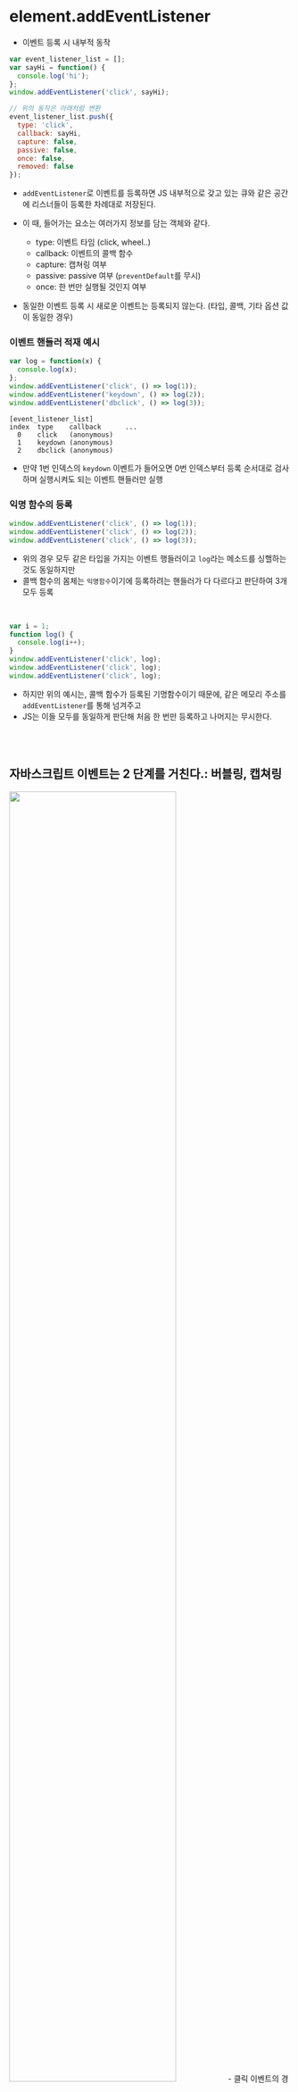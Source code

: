# element.addEventListener
- 이벤트 등록 시 내부적 동작
```js
var event_listener_list = [];
var sayHi = function() {
  console.log('hi');
};
window.addEventListener('click', sayHi);

// 위의 동작은 아래처럼 변환
event_listener_list.push({
  type: 'click',
  callback: sayHi,
  capture: false, 
  passive: false,
  once: false,
  removed: false
});
```
- `addEventListener`로 이벤트를 등록하면 JS 내부적으로 갖고 있는 큐와 같은 공간에 리스너들이 등록한 차례대로 저장된다.

- 이 때, 들어가는 요소는 여러가지 정보를 담는 객체와 같다.
  - type: 이벤트 타임 (click, wheel..)
  - callback: 이벤트의 콜백 함수
  - capture: 캡쳐링 여부
  - passive: passive 여부 (`preventDefault`를 무시)
  - once: 한 번만 실행될 것인지 여부

- 동일한 이벤트 등록 시 새로운 이벤트는 등록되지 않는다. (타입, 콜백, 기타 옵션 값이 동일한 경우)

### 이벤트 핸들러 적재 예시
```js
var log = function(x) {
  console.log(x);
};
window.addEventListener('click', () => log(1));
window.addEventListener('keydown', () => log(2));
window.addEventListener('dbclick', () => log(3));
```
```
[event_listener_list]
index  type    callback      ...
  0    click   (anonymous)
  1    keydown (anonymous)
  2    dbclick (anonymous)
```
- 만약 1번 인덱스의 `keydown` 이벤트가 들어오면 0번 인덱스부터 등록 순서대로 검사하며 실행시켜도 되는 이벤트 핸들러만 실행

### 익명 함수의 등록
```js
window.addEventListener('click', () => log(1));
window.addEventListener('click', () => log(2));
window.addEventListener('click', () => log(3));
```
- 위의 경우 모두 같은 타입을 가지는 이벤트 행들러이고 `log`라는 메소드를 싱핼하는 것도 동일하지만
- 콜백 함수의 몸체는 `익명함수`이기에 등록하려는 핸들러가 다 다르다고 판단하여 3개 모두 등록
<br>

```js
var i = 1;
function log() {
  console.log(i++);
}
window.addEventListener('click', log);
window.addEventListener('click', log);
window.addEventListener('click', log);
```
- 하지만 위의 예시는, 콜백 함수가 등록된 기명함수이기 때문에, 같은 메모리 주소를 `addEventListener`를 통해 넘겨주고
- JS는 이들 모두를 동일하게 판단해 처음 한 번만 등록하고 나머지는 무시한다.

<br><br>

## 자바스크립트 이벤트는 2 단계를 거친다.: 버블링, 캡쳐링
<img src="https://github.com/in3166/TIL/blob/main/JavaScript/0.JPG" width="77%">
- 클릭 이벤트의 경우 최상위 엘리먼트인 `window` 객체부터 이벤트가 진행된다.
- 실제로 중간 엘리먼트를 모두 방문하고 실제 이벤트가 걸린 DOM 엘리먼트는 `e.target`으로 조회되는 객체이다.
- 중간에 들르는 엘리먼트는 `e.currentTarget`으로 조회 가능

```js
window.addEventListener('click', log);
```
- 이벤트 등록 시 두 번째 파라미터까지만 전달하면 캡쳐링 단계에 걸리지 않는다.
- 캡쳐링 단계에서 이벤트 핸들러가 실행되기를 원한다면 (`window.addEventListener('click', log, true);`)

- 주의사항
  - 캡처링 이벤트 핸들러는 버블링 단계보다 먼저 이벤트를 감지할 수 있다는 뜻이다.
  - 다른 캡쳐링 이벤트 핸들러보다 먼저 실행된다는 뜻은 아니다.
  - JS는 `이벤트 핸들러 리스트`로 콜백의 실행 순서를 결정하기 때문에 동일 타입의 먼저 등록된 다른 콜백이 있으면 먼저 실행된다.

<br><br>

	
# event.preventDefault()
- 이벤트를 취소할 수 있는 경우, 이벤트의 전파를 막지않고 그 이벤트를 취소 (고유 동작 막음)

- a 태그 클릭 시 href 링크로 이동하지 않게 할 경우
```js
$("a").click(function(e){
	e.preventDefault();
	alert("e.preventDefault()");
});
```
  - a 태그의 href 속성이 중단되고 `e.preventDefault();` 를 띄운다.
  
  
- form 안에 submit 역할을 버튼을 눌러도 새로 실행하지 않게 하고 싶을 경우
```js
form.addEventListener("submit", e => {
  e.preventDefault
  if(result === Number(input.value)) {
    resultDiv.textContent = "정답!"
    firstNum = RANDOM_NUM1
    secondNum = RANDOM_NUM2
    result = firstNum * secondNum
    word.textContent = `${firstNum} 곱하기 ${secondNum} 는?`
    input.value = ""
    input.focus()
  }
})
```
 - '정답' / '땡' 문구 0.1초 보였다 사라짐
 - submit 됨과 동시에 창이 다시 실행 -> 초기 화면으로 돌아감
 
 - 예제: 소문자만 입력하기
 ```js
 <html>
<head>
<title>preventDefault 예제</title>

<script type="text/javascript">

function checkName(evt) {
var charCode = evt.charCode;

  if (charCode != 0) {
    if (charCode < 97 || charCode > 122) {
      evt.preventDefault();
      alert("소문자만 입력할 수 있습니다." + "\n"
            + "charCode: " + charCode + "\n"
      );
    }
  }
}

</script>
</head>

<body>

<p>당신의 이름을 소문자만으로 입력해주세요.</p>
<form>
<input type="text" onkeypress="checkName(event);"/>
</form>

</body>
</html>
 ```
 
 <br><br>
 
 # stopPropagation()
 - 이벤트 캡쳐링과 버블링에 단계에 있어 현재 이벤트 **이후의 전파를 막는다.**
 
   - **캡쳐링**: 부모 Element에서 발생된 event가 `자식 Element` 순으로 전달되는 현상
   - **버블링**: 자식 Element에서 발생된 event가 `부모 Element` 순으로 전달되는 현상
   
 ```html
 <div class="first-cover">
  <ul class="second-cover">
    <li class="third-cover">
      <div class="last-el">event</div>
    </li>
  </ul>
</div>
 ```
 ```javascript
 $(".last-el").click(function(e){
	e.stopPropagation();
	alert("last-el");
});
$(".third-cover").click(function(){
	alert("third-cover");
});
$(".second-cover").click(function(){
	alert("second-cover");
});
$(".first-cover").click(function(){
	alert("first-cover");
});
 ```
<br>

## stopPropagation 주의 사항
```html
<div id="parent" onclick="log('parent')">
  <div id="child">
  </div>
</div>

<script>
  function log(x) { 
    console.log(x); 
  }
	
  const parent = document.getElementById("parent");
  parent.addEventListener('click', function() {
    log("parent in addEventListener");
  });
</script>
```
- `parent` 엘리먼트에 클릭 이벤트 발생 시 인라인 이벤트가 먼저 실행되고 `addEventListener`로 등록한 핸들러가 실행
- 즉, `addEventListener`로 등록한 이벤트 핸들러에서 `stopPropagation`을 실행해도 인라인으로 등록된 콜백은 멈추지 않는다.
- 해결: 인라인 핸들러 삭제 or 부모 엘리먼트에서 캡쳐링 중단 혹은 자식 엘리먼트에서 버블링을 중단해야 한다.

### 예제
- https://medium.com/%EC%98%A4%EB%8A%98%EC%9D%98-%ED%94%84%EB%A1%9C%EA%B7%B8%EB%9E%98%EB%B0%8D/stoppropagation-vs-stopimmediatepropagation-%EC%A0%9C%EB%8C%80%EB%A1%9C-%EC%9D%B4%ED%95%B4%ED%95%98%EA%B8%B0-75edaaed7841
- https://codesandbox.io/s/stoppropagation-9wpfr?from-embed
```html
 <div id="app" onclick="log('app')">
      <div id="parent" onclick="log('parent inline')">
        Parent
        <div id="child" onclick="log('child inline')">
          Child
        </div>
      </div>
      <hr />
      <h2>Stacks</h2>
      <div id="stack"></div>
    </div>
  </body>
  <script>
    function log(msg) {
      append(msg);
    }

    function append(msg) {
      const p = document.createElement("p");
      p.textContent = msg;
      stack.appendChild(p);
    }

    const app = document.getElementById("app");
    const parent = document.getElementById("parent");
    const child = document.getElementById("child");
    const stack = document.getElementById("stack");

    app.addEventListener("click", () => {
      append("addEventListener click app");
    });
    
    app.addEventListener(
      "click",
      () => {
        append("addEventListener click app capture");
      },
      true
    );

    parent.addEventListener("click", (e) => {
      append("addEventListener click parent");
      e.stopPropagation();
    });
    parent.addEventListener(
      "click",
      () => {
        append("addEventListener click parent capture");
      },
      true
    );

    child.addEventListener(
      "click",
      (e) => {
        append("addEventListener click child capture");
        e.stopPropagation();
      },
      true
    );
    child.addEventListener("click", () => {
      append("addEventListener click child");
    });
  </script>
```

<img src="https://github.com/in3166/TIL/blob/main/JavaScript/img/stoppro.png" />

- 최상위 엘리먼트 `div#app` 클릭 시 해당 엘리먼트 핸들러가 캡쳐링 단계에서 먼저 실행 (핸들러가 `cature: true`인 경우만 실행됨)
- 핸드러 내부에서 `stopPropagation`을 실행하지 않기 때문에 이벤트의 다음 흐름은 `div#parent`로 넘어간다.

- `parent`는 인라인으로 등록된 핸들러 존재하므로 인라인 콜백이 먼저 실행되고 그 다음 `addEventListener`로 등록한 콜백이 실행
- 그 후 `capture: false`로 등록된 콜백이 먼저 실행되고 `capture:true`로 등록된 콜백이 실행
  - 캡쳐링과 버블링은 실제 이벤트가 발생한 DOM 엘리먼트로 이벤트 실행 순서(turn)가 넘어가기 전/후 단계에서 해당 이벤트를 사전/사후에 감지할 수 있는 시스템이기때문에 
  - 이벤트가 발생한 실제 DOM 엘리먼트에서는 캡쳐링이나 버블링에 대한 설정 값은 의미가 없다.


<br><br>

# stopImmediatePropagation




<br><br><br>

<출처>
- https://programming119.tistory.com/100
- https://developer.mozilla.org/ko/docs/Web/API/Event/preventDefault
- https://developer.mozilla.org/ko/docs/Web/API/Event/stopPropagation
- http://megaton111.cafe24.com/2015/04/30/preventdefault-%EC%99%80-stoppropagation-%EC%B0%A8%EC%9D%B4/
- https://pa-pico.tistory.com/20
- https://medium.com/%EC%98%A4%EB%8A%98%EC%9D%98-%ED%94%84%EB%A1%9C%EA%B7%B8%EB%9E%98%EB%B0%8D/stoppropagation-vs-stopimmediatepropagation-%EC%A0%9C%EB%8C%80%EB%A1%9C-%EC%9D%B4%ED%95%B4%ED%95%98%EA%B8%B0-75edaaed7841
